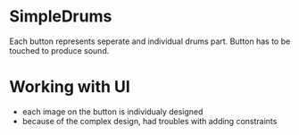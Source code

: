 # SimpleDrums

Each button represents seperate and individual drums part. Button has to be touched to produce sound. 

# Working with UI

* each image on the button is individualy designed 
* because of the complex design, had troubles with adding constraints 
